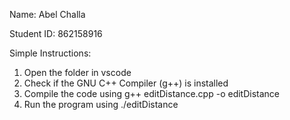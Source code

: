 Name: Abel Challa  

Student ID: 862158916

Simple Instructions:
1. Open the folder in vscode
2. Check if the GNU C++ Compiler (g++) is installed
3. Compile the code using g++ editDistance.cpp -o editDistance
4. Run the program using ./editDistance
